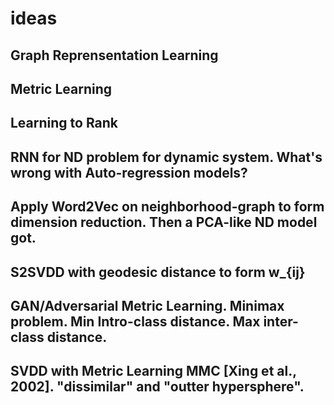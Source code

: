 # ideas
 ## Graph Reprensentation Learning
 ## Metric Learning
 ## Learning to Rank
 ## RNN for ND problem for dynamic system. What's wrong with Auto-regression models?
 ## Apply Word2Vec on neighborhood-graph to form dimension reduction. Then a PCA-like ND model got.
 ## S2SVDD with geodesic distance to form w_{ij}
 ## GAN/Adversarial Metric Learning. Minimax problem. Min Intro-class distance. Max inter-class distance.
 ## SVDD with Metric Learning MMC [Xing et al., 2002]. "dissimilar" and "outter hypersphere".
